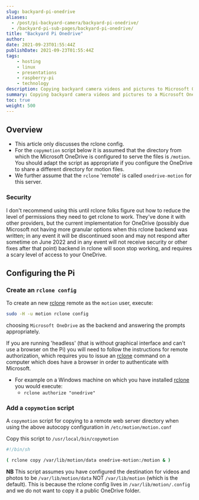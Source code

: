 ```yaml
---
slug: backyard-pi-onedrive
aliases:
  - /post/pi-backyard-camera/backyard-pi-onedrive/
  - /backyard-pi-sub-pages/backyard-pi-onedrive/
title: "Backyard Pi Onedrive"
author:
date: 2021-09-23T01:55:44Z
publishDate: 2021-09-23T01:55:44Z
tags:
    - hosting
    - linux
    - presentations
    - raspberry-pi
    - technology
description: Copying backyard camera videos and pictures to Microsoft OneDrive using rclone
summary: Copying backyard camera videos and pictures to a Microsoft OneDrive using rclone
toc: true
weight: 500
---
```


## Overview

* This article only discusses the rclone config.
* For the ``copymotion`` script below it is assumed that the directory from which the Microsoft OneDrive is configured to serve the files is ``/motion``.  You should adapt the script as appropriate if you configure the OneDrive to share a different directory for motion files.
* We further assume that the ``rclone`` 'remote' is called ``onedrive-motion`` for this server.

### Security

I don't recommend using this until rclone folks figure out how to reduce the level of permissions they need to get rclone to work. They've done it with other providers, but the current implementation for OneDrive (possibly due Microsoft not having more granular options when this rclone backend was written; in any event it will be discontinued soon and may not respond after sometime on June 2022 and in any event will not receive security or other fixes after that point) backend in rclone will soon stop working, and requires a scary level of access to your OneDrive.

## Configuring the Pi

### Create an ``rclone config``

To create an new [rclone](https://rclone.org) remote as the ``motion`` user, execute:

```bash
sudo -H -u motion rclone config
```

choosing ``Microsoft OneDrive`` as the backend and answering the prompts appropriately.

If you are running 'headless' (that is without graphical interface and can't use a browser on the Pi) you will need to follow the instructions for remote authorization, which requires you to issue an [rclone](https://rclone.org) command on a computer which does have a browser in order to authenticate with Microsoft.

* For example on a Windows machine on which you have installed [rclone](https://rclone.org) you would execute:
  * ``rclone authorize "onedrive"``

### Add a ``copymotion`` script

A ``copymotion`` script for copying to a remote web server directory when using the above autocopy configuration in ``/etc/motion/motion.conf``

Copy this script to ``/usr/local/bin/copymotion``

```bash
#!/bin/sh

( rclone copy /var/lib/motion/data onedrive-motion:/motion & )
```

**NB** This script assumes you have configured the destination for videos and photos to be ``/var/lib/motion/data`` NOT ``/var/lib/motion`` (which is the default). This is because the rclone config lives in ``/var/lib/motion/.config`` and we do not want to copy it a public OneDrive folder.
